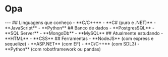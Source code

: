 <h1>Opa</h1>
---
## Linguagens que conheço
  - **C/C++**
  - **C# (puro e .NET)**
  - **JavaScript**
  - **Python**
## Banco de dados
- **PostgresSQL**
- **SQL Server**
- **MongoDb**
- **MySQL**
## Atualmente estudando
  - **HTML**
  - **CSS**
## Ferramentas
- **NodeJS** (com express e sequelize)
- **ASP.NET** (com EF)
- **C/C++** (com SDL3)
- **Python** (com robotframework ou pandas)

<!--
**CassianoPereiraLeao/CassianoPereiraLeao** is a ✨ _special_ ✨ repository because its `README.md` (this file) appears on your GitHub profile.

Here are some ideas to get you started:

- 🔭 I’m currently working on ...
- 🌱 I’m currently learning ...
- 👯 I’m looking to collaborate on ...
- 🤔 I’m looking for help with ...
- 💬 Ask me about ...
- 📫 How to reach me: ...
- 😄 Pronouns: ...
- ⚡ Fun fact: ...
-->
